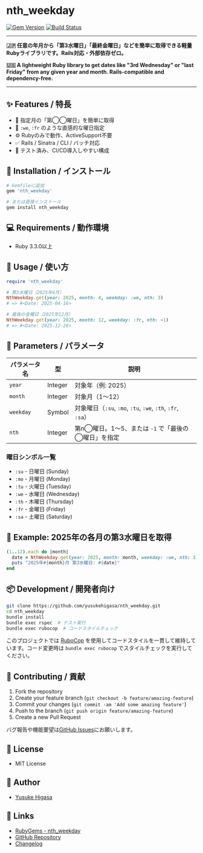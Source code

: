 # nth_weekday

[![Gem Version](https://img.shields.io/gem/v/nth_weekday)](https://rubygems.org/gems/nth_weekday)
[![Build Status](https://github.com/yusukehigasa/nth_weekday/actions/workflows/test.yml/badge.svg)](https://github.com/yusukehigasa/nth_weekday/actions)

---

**🇯🇵 任意の年月から「第3水曜日」「最終金曜日」などを簡単に取得できる軽量Rubyライブラリです。Rails対応・外部依存ゼロ。**

**🇺🇸 A lightweight Ruby library to get dates like "3rd Wednesday" or "last Friday" from any given year and month. Rails-compatible and dependency-free.**

---

## ✨ Features / 特長

- 🎯 指定月の「第◯◯曜日」を簡単に取得
- 🔧 `:we`, `:fr` のような直感的な曜日指定
- ⚙️ Rubyのみで動作、ActiveSupport不要
- ✅ Rails / Sinatra / CLI / バッチ対応
- 🧪 テスト済み、CI/CD導入しやすい構成


## 💎 Installation / インストール

```bash
# Gemfileに追加
gem 'nth_weekday'

# または直接インストール
gem install nth_weekday
```

## 💻 Requirements / 動作環境

- Ruby 3.3.0以上

## 🚀 Usage / 使い方

```ruby
require 'nth_weekday'

# 第3水曜日（2025年4月）
NthWeekday.get(year: 2025, month: 4, weekday: :we, nth: 3)
# => #<Date: 2025-04-16>

# 最後の金曜日（2025年12月）
NthWeekday.get(year: 2025, month: 12, weekday: :fr, nth: -1)
# => #<Date: 2025-12-26>
```

## 📘 Parameters / パラメータ

| パラメータ名 | 型     | 説明                                                  |
|--------------|--------|-------------------------------------------------------|
| `year`       | Integer| 対象年（例: 2025）                                   |
| `month`      | Integer| 対象月（1〜12）                                       |
| `weekday`    | Symbol | 対象曜日（`:su`, `:mo`, `:tu`, `:we`, `:th`, `:fr`, `:sa`）      |
| `nth`        | Integer| 第n◯曜日。1〜5、または `-1` で「最後の◯曜日」を指定 |

### 曜日シンボル一覧
- `:su` - 日曜日 (Sunday)
- `:mo` - 月曜日 (Monday)
- `:tu` - 火曜日 (Tuesday)
- `:we` - 水曜日 (Wednesday)
- `:th` - 木曜日 (Thursday)
- `:fr` - 金曜日 (Friday)
- `:sa` - 土曜日 (Saturday)

## 🧪 Example: 2025年の各月の第3水曜日を取得

```ruby
(1..12).each do |month|
  date = NthWeekday.get(year: 2025, month: month, weekday: :we, nth: 3)
  puts "2025年#{month}月 第3水曜日: #{date}"
end
```

## 📦 Development / 開発者向け

```bash
git clone https://github.com/yusukehigasa/nth_weekday.git
cd nth_weekday
bundle install
bundle exec rspec  # テスト実行
bundle exec rubocop  # コードスタイルチェック
```

このプロジェクトでは [RuboCop](https://rubocop.org/) を使用してコードスタイルを一貫して維持しています。コード変更時は `bundle exec rubocop` でスタイルチェックを実行してください。

## 👥 Contributing / 貢献

1. Fork the repository
2. Create your feature branch (`git checkout -b feature/amazing-feature`)
3. Commit your changes (`git commit -am 'Add some amazing feature'`)
4. Push to the branch (`git push origin feature/amazing-feature`)
5. Create a new Pull Request

バグ報告や機能要望は[GitHub Issues](https://github.com/yusukehigasa/nth_weekday/issues)にお願いします。

## 📄 License

- MIT License

## 🙌 Author

- [Yusuke Higasa](https://github.com/yusukehigasa)

## 🔗 Links

-	[RubyGems - nth_weekday](https://rubygems.org/gems/nth_weekday)
-	[GitHub Repository](https://github.com/yusukehigasa/nth_weekday)
-	[Changelog](https://github.com/yusukehigasa/nth_weekday/blob/main/CHANGELOG.md)
